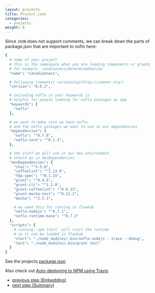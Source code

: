 ```yaml
---
layout: projects
title: Project.json
categories:
  - projects
weight: 8
---
```


Since `JSON` does not support comments, we can break down the parts of package.json that are important to noflo here:

```coffeescript
{
  # name of your project
  # this is the namespace when you are loading components or graphs
  # for example, candianness/DetermineEmotion
  "name": "canadianness",

  # Following [semantic versioning](http://semver.org/)
  "version": "0.0.2",

  # including noflo in your keywords is
  # helpful for people looking for noflo packages on npm
  "keywords": [
    "noflo"
  ],

  # we want to make sure we have noflo
  # and the noflo packages we want to use in our dependencies
  "dependencies": {
    "noflo": "^0.7.8",
    "noflo-core": "^0.1.3",
  },

  # the stuff we will use in our dev environment
  # should go in devDependencies
  "devDependencies": {
    "chai": "^3.5.0",
    "coffeelint": "^1.13.0",
    "fbp-spec": "^0.1.15",
    "grunt": "^0.4.5",
    "grunt-cli": "^1.2.0",
    "grunt-coffeelint": "^0.0.13",
    "grunt-mocha-test": "^0.12.2",
    "mocha": "^2.5.3",

    # we need this for running in flowhub
    "noflo-nodejs": "^0.7.1",
    "noflo-runtime-base": "^0.7.3"
  },
  "scripts": {
    # running `npm start` will start the runtime
    # so it can be loaded in flowhub
    "start": "./node_modules/.bin/noflo-nodejs --trace --debug",
    "test": "./node_modules/.bin/grunt test"
  }
}
```

See the projects [package.json](https://github.com/aretecode/canadianness/blob/master/package.json)

Also check out [Auto-deploying to NPM using Travis](/documentation/publishing/#auto-deploying-to-npm-using-travis)

- [previous step (Embedding)](/projects/embedding)
- [next step (Summary)](/projects/summary)

